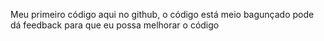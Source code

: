 Meu primeiro código aqui no github, o código está meio bagunçado 
pode dá feedback para que eu possa melhorar o código
